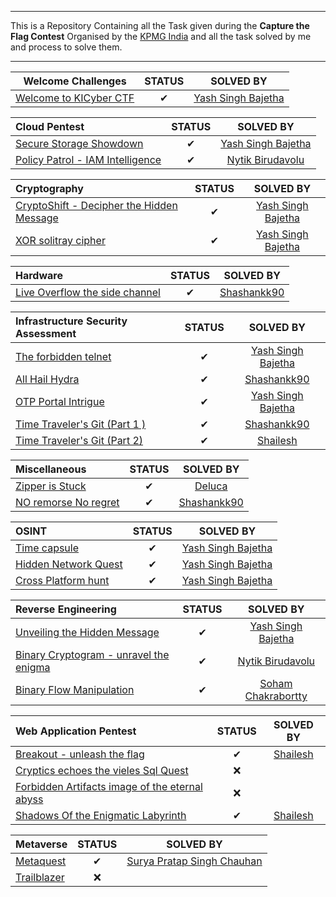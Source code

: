 <hr>

This is a Repository Containing all the Task given during the **Capture the Flag Contest** Organised by the [KPMG India](https://kicyber.ctfd.io/) and all the task solved by me and process to solve them.
<hr>

|                    Welcome Challenges                     | STATUS | SOLVED BY |
|:---------------------------------------------------------:|:------:|:---------:|
| [Welcome to KICyber CTF](Welcome%20to%20KICyber%20CTF.md) |   ✔    | [Yash Singh Bajetha](https://github.com/ikshvaku01/)|

|                       Cloud Pentest                       | STATUS | SOLVED BY |
|:----------------------------------------------------------|:------:|:---------:|
| [Secure Storage Showdown](Secure%20Storage%20Showdown.md) |     ✔   |[Yash Singh Bajetha](https://github.com/ikshvaku01/)|
| [Policy Patrol - IAM Intelligence](Policy%20Patrol%20-%20IAM%20Intelligence.md)     |  ✔  | [Nytik Birudavolu](https://github.com/iamnytik) |

|        Cryptography                       | STATUS | SOLVED BY |
|:------------------------------------------|:------:|:--------:|
| [CryptoShift - Decipher the Hidden Message](CryptoShift%20-%20Decipher%20the%20Hidden%20Message.md) |   ✔    | [Yash Singh Bajetha](https://github.com/ikshvaku01/)|
| [XOR solitray cipher](XOR%20solitray%20cipher.md)                       |   ✔    |[Yash Singh Bajetha](https://github.com/ikshvaku01/)|

| Hardware | STATUS |  SOLVED BY |
|:---------|:------:|:---------:|
| [Live Overflow the side channel](Live%20Overflow%20the%20side%20channel.md)     | ✔  | [Shashankk90](https://github.com/shashankk90/Writeups/blob/master/KPMG/Live%20Overflow%20the%20side%20channel.md) |

|                     Infrastructure Security Assessment                      | STATUS | SOLVED BY |
|:----------------------------------------------------------------------------|:------:|:---------:|
| [The forbidden telnet](The%20forbidden%20telnet.md)             |   ✔   | [Yash Singh Bajetha](https://github.com/ikshvaku01/)   |
| [All Hail Hydra](All%20Hail%20Hydra.md)                         |   ✔   |  [Shashankk90](https://github.com/shashankk90/Writeups/blob/master/KPMG/All%20hail%20Hydra.md)  |
| [OTP Portal Intrigue](OTP%20Portal%20Intrigue.md)               |   ✔   | [Yash Singh Bajetha](https://github.com/ikshvaku01/)   |
| [Time Traveler's Git (Part 1 )](Time%20Traveler's%20Git%20(Part%201%20).md) |   ✔   |  [Shashankk90](https://github.com/shashankk90/Writeups/blob/master/KPMG/Time%20Traveller's%20Git%20(Part%201).md)  |
| [Time Traveler's Git (Part 2)](Time%20Traveler's%20Git%20(Part%202).md)     |   ✔   |  [Shailesh](https://github.com/shell-raiser)  |

|                     Miscellaneous                     | STATUS | SOLVED BY |
|:------------------------------------------------------|:------:|:--------:|
| [Zipper is Stuck](Zipper%20is%20Stuck.md)             |   ✔   | [Deluca](https://github.com/Ying-Delusion)   |
| [NO remorse No regret](NO%20remorse%20No%20regret.md) |   ✔   | [Shashankk90](https://github.com/shashankk90/Writeups/blob/master/KPMG/No%20remorse%2C%20No%20regret.md)  |

| OSINT | STATUS | SOLVED BY |
|:-----|:------:|:----------:|
|[Time capsule](Time%20capsule.md)  |  ✔     |  [Yash Singh Bajetha](https://github.com/ikshvaku01/)  |
|[Hidden Network Quest](Hidden%20Network%20Quest.md) | ✔ | [Yash Singh Bajetha](https://github.com/ikshvaku01/)  |
|[Cross Platform hunt](Cross%20Platform%20hunt.md)   | ✔ |  [Yash Singh Bajetha](https://github.com/ikshvaku01/)  |

|                                      Reverse Engineering                                      | STATUS | SOLVED BY |
|:----------------------------------------------------------------------------------------------|:------:|:-----:|
| [Unveiling the Hidden Message](Unveiling%20the%20Hidden%20Message.md)                         | ✔     | [Yash Singh Bajetha](https://github.com/ikshvaku01/) |
| [Binary Cryptogram - unravel the enigma](Binary%20Cryptogram%20-%20unravel%20the%20enigma.md) | ✔     | [Nytik Birudavolu](https://github.com/iamnytik)  |
| [Binary Flow Manipulation](Binary%20Flow%20Manipulation.md)                                   | ✔     | [Soham Chakrabortty](https://github.com/milky-way2)   |

| Web Application Pentest                         | STATUS | SOLVED BY |
|:------------------------------------------------|:------:|:---------:|
| [Breakout - unleash the flag](Breakout%20-%20unleash%20the%20flag.md)                                            |  ✔  | [Shailesh](https://github.com/shell-raiser) |
| [Cryptics echoes the vieles Sql Quest](Cryptics%20echoes%20the%20vieles%20Sql%20Quest.md)                        |  ❌  |      |
| [Forbidden Artifacts image of the eternal abyss](Forbidden%20Artifacts%20image%20of%20the%20eternal%20abyss.md)  |  ❌  |      |
| [Shadows Of the Enigmatic Labyrinth](Shadows%20Of%20the%20Enigmatic%20Labyrinth.md)                              |  ✔   |  [Shailesh](https://github.com/shell-raiser) |

|  Metaverse  | STATUS | SOLVED BY |
|:------------|:------:|:---------:|
| [Metaquest](Metaquest.md)   |   ✔   | [Surya Pratap Singh Chauhan](https://github.com/brodante/) |
| [Trailblazer](Trailblazer.md) |   ❌   |    |

